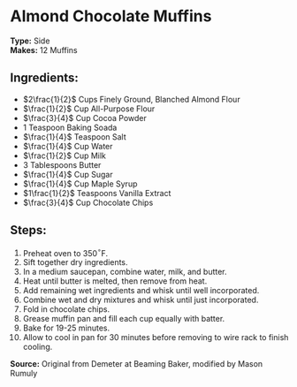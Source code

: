 # Almond Chocolate Muffins

**Type:** Side\
**Makes:** 12 Muffins

## Ingredients:
- $2\frac{1}{2}$ Cups Finely Ground, Blanched Almond Flour
- $\frac{1}{2}$ Cup All-Purpose Flour
- $\frac{3}{4}$ Cup Cocoa Powder
- 1 Teaspoon Baking Soada
- $\frac{1}{4}$ Teaspoon Salt
- $\frac{1}{4}$ Cup Water
- $\frac{1}{2}$ Cup Milk
- 3 Tablespoons Butter
- $\frac{1}{4}$ Cup Sugar
- $\frac{1}{4}$ Cup Maple Syrup
- $1\frac{1}{2}$ Teaspoons Vanilla Extract
- $\frac{3}{4}$ Cup Chocolate Chips

## Steps:
1. Preheat oven to 350$^\circ$F.
2. Sift together dry ingredients.
3. In a medium saucepan, combine water, milk, and butter.
4. Heat until butter is melted, then remove from heat.
5. Add remaining wet ingredients and whisk until well incorporated.
6. Combine wet and dry mixtures and whisk until just incorporated.
7. Fold in chocolate chips.
8. Grease muffin pan and fill each cup equally with batter.
9. Bake for 19-25 minutes.
10. Allow to cool in pan for 30 minutes before removing to wire rack to finish cooling.

**Source:** Original from Demeter at Beaming Baker, modified by Mason Rumuly
